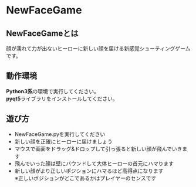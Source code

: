# NewFaceGame

## NewFaceGameとは
顔が濡れて力が出ないヒーローに新しい顔を届ける新感覚シューティングゲームです。  

## 動作環境
**Python3系**の環境で実行してください。  
**pyqt5**ライブラリをインストールしてください。  

## 遊び方
- NewFaceGame.pyを実行してください  
- 新しい顔を正確にヒーローに届けましょう  
- マウスで画面をドラッグ&ドロップして引っ張ると新しい顔が飛んでいきます  
- 飛んでいった顔は壁にバウンドして大体ヒーローの首元にハマります  
- 新しい顔がより正しいポジションにハマるほど高得点になります  
※正しいポジションがどこであるかはプレイヤーのセンスです  
